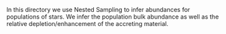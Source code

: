 In this directory we use Nested Sampling to infer abundances for populations of stars.
We infer the population bulk abundance as well as the relative depletion/enhancement of
the accreting material.
